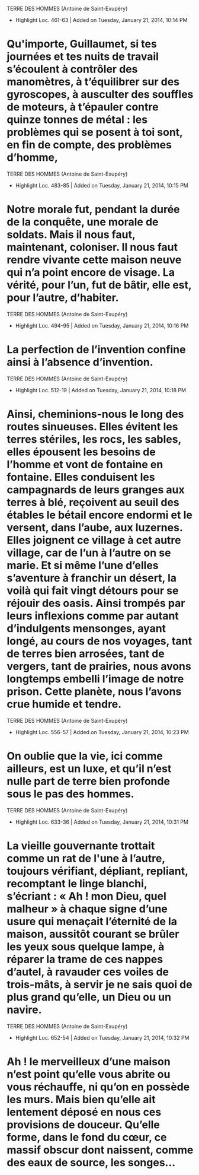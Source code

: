 TERRE DES HOMMES (Antoine de Saint-Exupéry)
- Highlight Loc. 461-63  | Added on Tuesday, January 21, 2014, 10:14 PM

Qu'importe, Guillaumet, si tes journées et tes nuits de travail s’écoulent à contrôler des manomètres, à t’équilibrer sur des gyroscopes, à ausculter des souffles de moteurs, à t’épauler contre quinze tonnes de métal : les problèmes qui se posent à toi sont, en fin de compte, des problèmes d’homme,
==========
TERRE DES HOMMES (Antoine de Saint-Exupéry)
- Highlight Loc. 483-85  | Added on Tuesday, January 21, 2014, 10:15 PM

Notre morale fut, pendant la durée de la conquête, une morale de soldats. Mais il nous faut, maintenant, coloniser. Il nous faut rendre vivante cette maison neuve qui n’a point encore de visage. La vérité, pour l’un, fut de bâtir, elle est, pour l’autre, d’habiter.
==========
TERRE DES HOMMES (Antoine de Saint-Exupéry)
- Highlight Loc. 494-95  | Added on Tuesday, January 21, 2014, 10:16 PM

La perfection de l’invention confine ainsi à l’absence d’invention.
==========
TERRE DES HOMMES (Antoine de Saint-Exupéry)
- Highlight Loc. 512-19  | Added on Tuesday, January 21, 2014, 10:18 PM

Ainsi, cheminions-nous le long des routes sinueuses. Elles évitent les terres stériles, les rocs, les sables, elles épousent les besoins de l’homme et vont de fontaine en fontaine. Elles conduisent les campagnards de leurs granges aux terres à blé, reçoivent au seuil des étables le bétail encore endormi et le versent, dans l’aube, aux luzernes. Elles joignent ce village à cet autre village, car de l’un à l’autre on se marie. Et si même l’une d’elles s’aventure à franchir un désert, la voilà qui fait vingt détours pour se réjouir des oasis. Ainsi trompés par leurs inflexions comme par autant d’indulgents mensonges, ayant longé, au cours de nos voyages, tant de terres bien arrosées, tant de vergers, tant de prairies, nous avons longtemps embelli l’image de notre prison. Cette planète, nous l’avons crue humide et tendre.
==========
TERRE DES HOMMES (Antoine de Saint-Exupéry)
- Highlight Loc. 556-57  | Added on Tuesday, January 21, 2014, 10:23 PM

On oublie que la vie, ici comme ailleurs, est un luxe, et qu’il n’est nulle part de terre bien profonde sous le pas des hommes.
==========
TERRE DES HOMMES (Antoine de Saint-Exupéry)
- Highlight Loc. 633-36  | Added on Tuesday, January 21, 2014, 10:31 PM

La vieille gouvernante trottait comme un rat de l'une à l’autre, toujours vérifiant, dépliant, repliant, recomptant le linge blanchi, s’écriant : « Ah ! mon Dieu, quel malheur » à chaque signe d’une usure qui menaçait l’éternité de la maison, aussitôt courant se brûler les yeux sous quelque lampe, à réparer la trame de ces nappes d’autel, à ravauder ces voiles de trois-mâts, à servir je ne sais quoi de plus grand qu’elle, un Dieu ou un navire.
==========
TERRE DES HOMMES (Antoine de Saint-Exupéry)
- Highlight Loc. 652-54  | Added on Tuesday, January 21, 2014, 10:32 PM

Ah ! le merveilleux d’une maison n’est point qu’elle vous abrite ou vous réchauffe, ni qu’on en possède les murs. Mais bien qu’elle ait lentement déposé en nous ces provisions de douceur. Qu’elle forme, dans le fond du cœur, ce massif obscur dont naissent, comme des eaux de source, les songes…
==========
